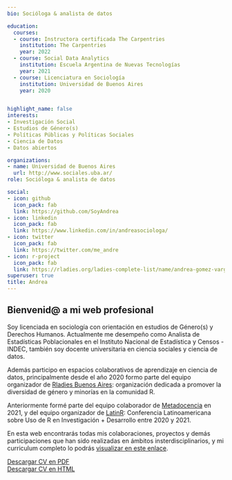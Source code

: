 ```yaml
---
bio: Socióloga & analista de datos

education:
  courses:
  - course: Instructora certificada The Carpentries
    institution: The Carpentries
    year: 2022
  - course: Social Data Analytics
    institution: Escuela Argentina de Nuevas Tecnologías
    year: 2021
  - course: Licenciatura en Sociología
    institution: Universidad de Buenos Aires
    year: 2020


highlight_name: false
interests:
- Investigación Social
- Estudios de Género(s)
- Políticas Públicas y Políticas Sociales
- Ciencia de Datos
- Datos abiertos

organizations:
- name: Universidad de Buenos Aires  
  url: http://www.sociales.uba.ar/
role: Socióloga & analista de datos

social:
- icon: github
  icon_pack: fab
  link: https://github.com/SoyAndrea
- icon: linkedin
  icon_pack: fab
  link: https://www.linkedin.com/in/andreasociologa/
- icon: twitter
  icon_pack: fab
  link: https://twitter.com/me_andre
- icon: r-project
  icon_pack: fab
  link: https://rladies.org/ladies-complete-list/name/andrea-gomez-vargas/ 
superuser: true
title: Andrea
---
```


## Bienvenid@ a mi web profesional


Soy licenciada en sociología con orientación en estudios de Género(s) y Derechos Humanos. Actualmente me desempeño como Analista de Estadísticas Poblacionales en el Instituto Nacional de Estadística y Censos - INDEC, también soy docente universitaria en ciencia sociales y ciencia de datos. 



Además participo en espacios colaborativos de aprendizaje en ciencia de datos, principalmente desde el año 2020 formo parte del equipo organizador de [Rladies Buenos Aires](https://rladiesba.netlify.app/): organización dedicada a promover la diversidad de género y minorías en la comunidad R.


Anteriormente formé parte del equipo colaborador de [Metadocencia](https://www.metadocencia.org/equipo/) en 2021, y del equipo organizador de [LatinR](https://latin-r.com/): Conferencia Latinoamericana sobre Uso de R en Investigación + Desarrollo entre 2020 y 2021.



En esta web encontrarás todas mis colaboraciones, proyectos y demás participaciones que han sido realizadas en ámbitos insterdisciplinarios, y mi curriculum completo lo podrás [visualizar en este enlace](https://soyandrea.netlify.app/media/cv_andreagv.html).

<i class='fas fa-download'></i> [Descargar CV en PDF](https://soyandrea.netlify.app/media/cv_andreagv.pdf)<br><i class='fas fa-download'></i> [Descargar CV en HTML](https://soyandrea.netlify.app/media/cv_andreagv.html)
